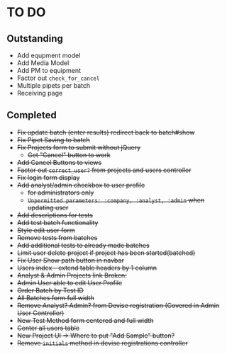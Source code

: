 # TO DO

## Outstanding
* Add equpment model
* Add Media Model
* Add PM to equipment
* Factor out `check_for_cancel`
* Multiple pipets per batch
* Receiving page

## Completed
* ~~Fix update batch (enter results) redirect back to batch#show~~
* ~~Fix Pipet Saving to batch~~
* ~~Fix Projects form to submit without jQuery~~
    * ~~Get "Cancel" button to work~~
* ~~Add Cancel Buttons to views~~
* ~~Factor out `correct_user?` from projects and users controller~~
* ~~Fix login form display~~
* ~~Add analyst/admin checkbox to user profile~~
  * ~~for administrators only~~
  * ~~`Unpermitted parameters: :company, :analyst, :admin` when updating user~~
* ~~Add descriptions for tests~~
* ~~Add test batch functionality~~
* ~~Style edit user form~~
* ~~Remove tests from batches~~
* ~~Add additional tests to already made batches~~
* ~~Limit user delete project if project has been started(batched)~~
* ~~Fix User Show path button in navbar~~
* ~~Users index - extend table headers by 1 column~~
* ~~Analyst & Admin Projects link Broken:~~
* ~~Admin User able to edit User Profile~~
* ~~Order Batch by Test ID~~
* ~~All Batches form full width~~
* ~~Remove Analyst? Admin? from Devise registration (Covered in Admin User Controller)~~
* ~~New Test Method form centered and full width~~
* ~~Center all users table~~
* ~~New Project UI -> Where to put "Add Sample" button?~~
* ~~Remove `initials` method in devise registrations controller~~
